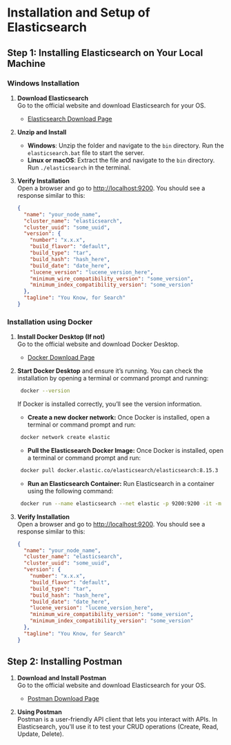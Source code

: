# Installation and Setup of Elasticsearch

## Step 1: Installing Elasticsearch on Your Local Machine

### Windows Installation

1. **Download Elasticsearch**  
    Go to the official website and download Elasticsearch for your OS.

   - [Elasticsearch Download Page](https://www.elastic.co/downloads/elasticsearch)

2. **Unzip and Install**

   - **Windows**: Unzip the folder and navigate to the `bin` directory. Run the `elasticsearch.bat` file to start the server.
   - **Linux or macOS**: Extract the file and navigate to the `bin` directory. Run `./elasticsearch` in the terminal.

3. **Verify Installation**  
   Open a browser and go to [http://localhost:9200](http://localhost:9200). You should see a response similar to this:

   ```json
   {
     "name": "your_node_name",
     "cluster_name": "elasticsearch",
     "cluster_uuid": "some_uuid",
     "version": {
       "number": "x.x.x",
       "build_flavor": "default",
       "build_type": "tar",
       "build_hash": "hash_here",
       "build_date": "date_here",
       "lucene_version": "lucene_version_here",
       "minimum_wire_compatibility_version": "some_version",
       "minimum_index_compatibility_version": "some_version"
     },
     "tagline": "You Know, for Search"
   }
   ```

### Installation using Docker

1. **Install Docker Desktop (If not)**  
    Go to the official website and download Docker Desktop.

   - [Docker Download Page](https://www.docker.com/products/docker-desktop/)

2. **Start Docker Desktop** and ensure it’s running. You can check the installation by opening a terminal or command prompt and running:

   ```bash
    docker --version
   ```

   If Docker is installed correctly, you’ll see the version information.

   - **Create a new docker network:** Once Docker is installed, open a terminal or command prompt and run:

   ```bash
    docker network create elastic
   ```

   - **Pull the Elasticsearch Docker Image:** Once Docker is installed, open a terminal or command prompt and run:

   ```bash
    docker pull docker.elastic.co/elasticsearch/elasticsearch:8.15.3
   ```

   - **Run an Elasticsearch Container:** Run Elasticsearch in a container using the following command:

   ```bash
    docker run --name elasticsearch --net elastic -p 9200:9200 -it -m 1GB docker.elastic.co/elasticsearch/elasticsearch:8.15.3
   ```

3. **Verify Installation**  
   Open a browser and go to [http://localhost:9200](http://localhost:9200). You should see a response similar to this:

   ```json
   {
     "name": "your_node_name",
     "cluster_name": "elasticsearch",
     "cluster_uuid": "some_uuid",
     "version": {
       "number": "x.x.x",
       "build_flavor": "default",
       "build_type": "tar",
       "build_hash": "hash_here",
       "build_date": "date_here",
       "lucene_version": "lucene_version_here",
       "minimum_wire_compatibility_version": "some_version",
       "minimum_index_compatibility_version": "some_version"
     },
     "tagline": "You Know, for Search"
   }
   ```

## Step 2: Installing Postman

1. **Download and Install Postman**  
   Go to the official website and download Elasticsearch for your OS.

   - [Postman Download Page](https://www.postman.com/downloads/)

2. **Using Postman**  
   Postman is a user-friendly API client that lets you interact with APIs. In Elasticsearch, you'll use it to test your CRUD operations (Create, Read, Update, Delete).